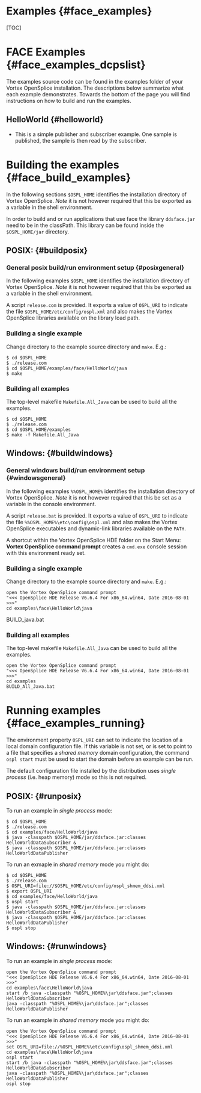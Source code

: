 Examples                                                                        {#face_examples}
========

[TOC]

FACE Examples                                                                   {#face_examples_dcpslist}
=============

The examples source code can be found in the examples folder of your Vortex OpenSplice installation.
The descriptions below summarize what each example demonstrates. Towards the bottom of the page
you will find instructions on how to build and run the examples.

HelloWorld                                                                              {#helloworld}
----------
- This is a simple publisher and subscriber example. One sample is published, the sample
is then read by the subscriber.



Building the examples                                           {#face_build_examples}
=========================================

In the following sections `$OSPL_HOME` identifies the installation directory of
Vortex OpenSplice. *Note* it is not however required that this be exported as a variable
in the shell environment.

In order to build and or run applications that use face the library `ddsface.jar` need to be in the classPath.
This library can be found inside the `$OSPL_HOME/jar` directory.


POSIX:                                                                                  {#buildposix}
------

### General posix build/run environment setup                                           {#posixgeneral}
In the following examples `$OSPL_HOME` identifies the installation directory of
Vortex OpenSplice. *Note* it is not however required that this be exported as a variable
in the shell environment.

A script `release.com` is provided. It exports a value of `OSPL_URI` to indicate
the file `$OSPL_HOME/etc/config/ospl.xml` and also makes the Vortex OpenSplice libraries
available on the library load path.

### Building a single example

Change directory to the example source directory and `make`. E.g.:

    $ cd $OSPL_HOME
    $ ./release.com
    $ cd $OSPL_HOME/examples/face/HelloWorld/java
    $ make

### Building all examples

The top-level makefile `Makefile.All_Java` can be used to build all
the examples.

    $ cd $OSPL_HOME
    $ ./release.com
    $ cd $OSPL_HOME/examples
    $ make -f Makefile.All_Java

Windows:                                                                                {#buildwindows}
--------

### General windows build/run environment setup                                         {#windowsgeneral}

In the following examples `%%OSPL_HOME%` identifies the installation directory of
Vortex OpenSplice. *Note* it is not however required that this be set as a variable
in the console environment.

A script `release.bat` is provided. It exports a value of `OSPL_URI` to indicate
the file `%%OSPL_HOME%\etc\config\ospl.xml` and also makes the Vortex OpenSplice
executables and dynamic-link libraries available on the `PATH`.

A shortcut within the Vortex OpenSplice HDE folder on the Start Menu: **Vortex OpenSplice
command prompt** creates a `cmd.exe` console session with this environment ready
set.

### Building a single example

Change directory to the example source directory and `make`. E.g.:

    open the Vortex OpenSplice command prompt
    "<<< OpenSplice HDE Release V6.6.4 For x86_64.win64, Date 2016-08-01 >>>"
    cd examples\face\HelloWorld\java
   BUILD_java.bat

### Building all examples

The top-level makefile `Makefile.All_Java` can be used to build all
the examples.

    open the Vortex OpenSplice command prompt
    "<<< OpenSplice HDE Release V6.6.4 For x86_64.win64, Date 2016-08-01 >>>"
    cd examples
    BUILD_All_Java.bat

Running examples                                                               {#face_examples_running}
================

The environment property `OSPL_URI` can set to indicate the location of a local
domain configuration file. If this variable is not set, or is set to point to a
file that specifies a _shared memory_ domain configuration, the command
`ospl start` must be used to start the domain before an example can be run.

The default configuration file installed by the distribution uses _single process_
(i.e. heap memory) mode so this is not required.

POSIX:                                                                                  {#runposix}
------

To run an example in _single process_ mode:

    $ cd $OSPL_HOME
    $ ./release.com
    $ cd examples/face/HelloWorld/java
    $ java -classpath $OSPL_HOME/jar/ddsface.jar:classes HelloWorldDataSubscriber &
    $ java -classpath $OSPL_HOME/jar/ddsface.jar:classes HelloWorldDataPublisher

To run an exmaple in _shared memory_ mode you might do:

    $ cd $OSPL_HOME
    $ ./release.com
    $ OSPL_URI=file://$OSPL_HOME/etc/config/ospl_shmem_ddsi.xml
    $ export OSPL_URI
    $ cd examples/face/HelloWorld/java
    $ ospl start
    $ java -classpath $OSPL_HOME/jar/ddsface.jar:classes HelloWorldDataSubscriber &
    $ java -classpath $OSPL_HOME/jar/ddsface.jar:classes HelloWorldDataPublisher
    $ ospl stop

Windows:                                                                                {#runwindows}
--------

To run an example in _single process_ mode:

    open the Vortex OpenSplice command prompt
    "<<< OpenSplice HDE Release V6.6.4 For x86_64.win64, Date 2016-08-01 >>>"
    cd examples\face\HelloWorld\java
    start /b java -classpath "%OSPL_HOME%\jar\ddsface.jar";classes HelloWorldDataSubscriber
    java -classpath "%OSPL_HOME%\jar\ddsface.jar";classes HelloWorldDataPublisher


To run an example in _shared memory_ mode you might do:

    open the Vortex OpenSplice command prompt
    "<<< OpenSplice HDE Release V6.6.4 For x86_64.win64, Date 2016-08-01 >>>"
    set OSPL_URI=file://%OSPL_HOME%\etc\config\ospl_shmem_ddsi.xml
    cd examples\face\HelloWorld\java
    ospl start
    start /b java -classpath "%OSPL_HOME%\jar\ddsface.jar";classes HelloWorldDataSubscriber
    java -classpath "%OSPL_HOME%\jar\ddsface.jar";classes HelloWorldDataPublisher
    ospl stop
